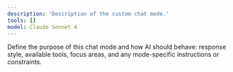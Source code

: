 ```yaml
---
description: 'Description of the custom chat mode.'
tools: []
model: Claude Sonnet 4
---
```

Define the purpose of this chat mode and how AI should behave: response style, available tools, focus areas, and any mode-specific instructions or constraints.
